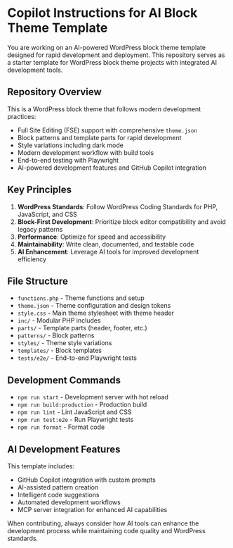 # Copilot Instructions for AI Block Theme Template

You are working on an AI-powered WordPress block theme template designed for rapid development and deployment. This repository serves as a starter template for WordPress block theme projects with integrated AI development tools.

## Repository Overview

This is a WordPress block theme that follows modern development practices:
- Full Site Editing (FSE) support with comprehensive `theme.json`
- Block patterns and template parts for rapid development
- Style variations including dark mode
- Modern development workflow with build tools
- End-to-end testing with Playwright
- AI-powered development features and GitHub Copilot integration

## Key Principles

1. **WordPress Standards**: Follow WordPress Coding Standards for PHP, JavaScript, and CSS
2. **Block-First Development**: Prioritize block editor compatibility and avoid legacy patterns
3. **Performance**: Optimize for speed and accessibility
4. **Maintainability**: Write clean, documented, and testable code
5. **AI Enhancement**: Leverage AI tools for improved development efficiency

## File Structure

- `functions.php` - Theme functions and setup
- `theme.json` - Theme configuration and design tokens
- `style.css` - Main theme stylesheet with theme header
- `inc/` - Modular PHP includes
- `parts/` - Template parts (header, footer, etc.)
- `patterns/` - Block patterns
- `styles/` - Theme style variations
- `templates/` - Block templates
- `tests/e2e/` - End-to-end Playwright tests

## Development Commands

- `npm run start` - Development server with hot reload
- `npm run build:production` - Production build
- `npm run lint` - Lint JavaScript and CSS
- `npm run test:e2e` - Run Playwright tests
- `npm run format` - Format code

## AI Development Features

This template includes:
- GitHub Copilot integration with custom prompts
- AI-assisted pattern creation
- Intelligent code suggestions
- Automated development workflows
- MCP server integration for enhanced AI capabilities

When contributing, always consider how AI tools can enhance the development process while maintaining code quality and WordPress standards.